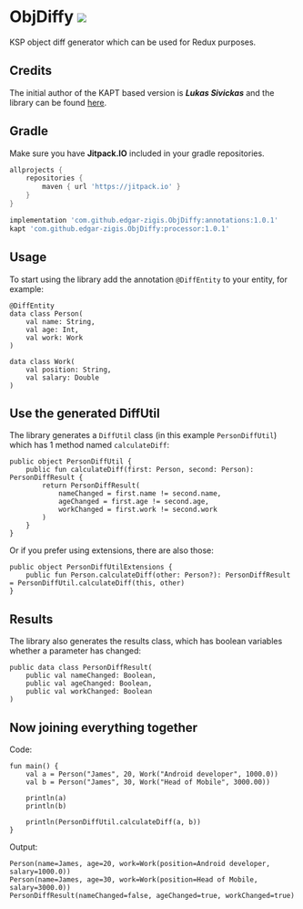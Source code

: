 # ObjDiffy [![](https://jitpack.io/v/edgar-zigis/objdiffy.svg)](https://jitpack.io/#edgar-zigis/objdiffy)
KSP object diff generator which can be used for Redux purposes.

## Credits
The initial author of the KAPT based version is ***Lukas Sivickas*** and the library can be found [here](https://github.com/luksiv/entdiffy).

## Gradle
Make sure you have **Jitpack.IO** included in your gradle repositories.

```gradle
allprojects {
    repositories {
        maven { url 'https://jitpack.io' }
    }
}
```
```gradle
implementation 'com.github.edgar-zigis.ObjDiffy:annotations:1.0.1'
kapt 'com.github.edgar-zigis.ObjDiffy:processor:1.0.1'
```

## Usage
To start using the library add the annotation `@DiffEntity` to your entity, for example:
```
@DiffEntity
data class Person(
    val name: String,
    val age: Int,
    val work: Work
)

data class Work(
    val position: String,
    val salary: Double
)
```
## Use the generated DiffUtil
The library generates a `DiffUtil` class (in this example `PersonDiffUtil`) which has 1 method named `calculateDiff`:
```
public object PersonDiffUtil {
    public fun calculateDiff(first: Person, second: Person): PersonDiffResult {
        return PersonDiffResult(
            nameChanged = first.name != second.name,
            ageChanged = first.age != second.age,
            workChanged = first.work != second.work
        )
    }
}
```
Or if you prefer using extensions, there are also those:
```
public object PersonDiffUtilExtensions {
    public fun Person.calculateDiff(other: Person?): PersonDiffResult = PersonDiffUtil.calculateDiff(this, other)
}
```
## Results 
The library also generates the results class, which has boolean variables whether a parameter has changed:
```
public data class PersonDiffResult(
    public val nameChanged: Boolean,
    public val ageChanged: Boolean,
    public val workChanged: Boolean
)
```
## Now joining everything together
Code:
```
fun main() {
    val a = Person("James", 20, Work("Android developer", 1000.0))
    val b = Person("James", 30, Work("Head of Mobile", 3000.00))

    println(a)
    println(b)

    println(PersonDiffUtil.calculateDiff(a, b))
}
```
Output:
```
Person(name=James, age=20, work=Work(position=Android developer, salary=1000.0))
Person(name=James, age=30, work=Work(position=Head of Mobile, salary=3000.0))
PersonDiffResult(nameChanged=false, ageChanged=true, workChanged=true)
```

